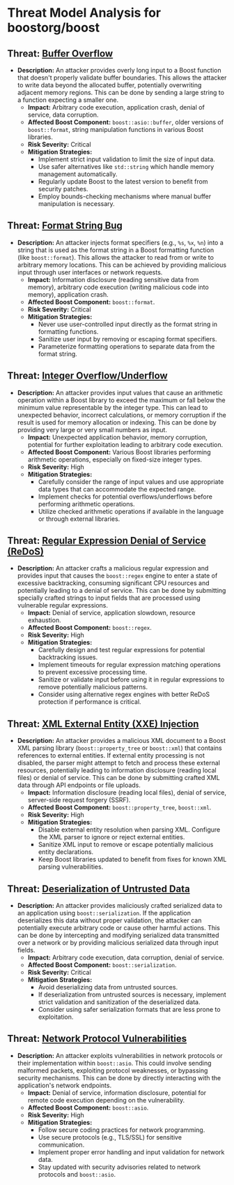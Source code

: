 # Threat Model Analysis for boostorg/boost

## Threat: [Buffer Overflow](./threats/buffer_overflow.md)

*   **Description:** An attacker provides overly long input to a Boost function that doesn't properly validate buffer boundaries. This allows the attacker to write data beyond the allocated buffer, potentially overwriting adjacent memory regions. This can be done by sending a large string to a function expecting a smaller one.
    *   **Impact:** Arbitrary code execution, application crash, denial of service, data corruption.
    *   **Affected Boost Component:**  `boost::asio::buffer`, older versions of `boost::format`, string manipulation functions in various Boost libraries.
    *   **Risk Severity:** Critical
    *   **Mitigation Strategies:**
        *   Implement strict input validation to limit the size of input data.
        *   Use safer alternatives like `std::string` which handle memory management automatically.
        *   Regularly update Boost to the latest version to benefit from security patches.
        *   Employ bounds-checking mechanisms where manual buffer manipulation is necessary.

## Threat: [Format String Bug](./threats/format_string_bug.md)

*   **Description:** An attacker injects format specifiers (e.g., `%s`, `%x`, `%n`) into a string that is used as the format string in a Boost formatting function (like `boost::format`). This allows the attacker to read from or write to arbitrary memory locations. This can be achieved by providing malicious input through user interfaces or network requests.
    *   **Impact:** Information disclosure (reading sensitive data from memory), arbitrary code execution (writing malicious code into memory), application crash.
    *   **Affected Boost Component:** `boost::format`.
    *   **Risk Severity:** Critical
    *   **Mitigation Strategies:**
        *   Never use user-controlled input directly as the format string in formatting functions.
        *   Sanitize user input by removing or escaping format specifiers.
        *   Parameterize formatting operations to separate data from the format string.

## Threat: [Integer Overflow/Underflow](./threats/integer_overflowunderflow.md)

*   **Description:** An attacker provides input values that cause an arithmetic operation within a Boost library to exceed the maximum or fall below the minimum value representable by the integer type. This can lead to unexpected behavior, incorrect calculations, or memory corruption if the result is used for memory allocation or indexing. This can be done by providing very large or very small numbers as input.
    *   **Impact:** Unexpected application behavior, memory corruption, potential for further exploitation leading to arbitrary code execution.
    *   **Affected Boost Component:** Various Boost libraries performing arithmetic operations, especially on fixed-size integer types.
    *   **Risk Severity:** High
    *   **Mitigation Strategies:**
        *   Carefully consider the range of input values and use appropriate data types that can accommodate the expected range.
        *   Implement checks for potential overflows/underflows before performing arithmetic operations.
        *   Utilize checked arithmetic operations if available in the language or through external libraries.

## Threat: [Regular Expression Denial of Service (ReDoS)](./threats/regular_expression_denial_of_service__redos_.md)

*   **Description:** An attacker crafts a malicious regular expression and provides input that causes the `boost::regex` engine to enter a state of excessive backtracking, consuming significant CPU resources and potentially leading to a denial of service. This can be done by submitting specially crafted strings to input fields that are processed using vulnerable regular expressions.
    *   **Impact:** Denial of service, application slowdown, resource exhaustion.
    *   **Affected Boost Component:** `boost::regex`.
    *   **Risk Severity:** High
    *   **Mitigation Strategies:**
        *   Carefully design and test regular expressions for potential backtracking issues.
        *   Implement timeouts for regular expression matching operations to prevent excessive processing time.
        *   Sanitize or validate input before using it in regular expressions to remove potentially malicious patterns.
        *   Consider using alternative regex engines with better ReDoS protection if performance is critical.

## Threat: [XML External Entity (XXE) Injection](./threats/xml_external_entity__xxe__injection.md)

*   **Description:** An attacker provides a malicious XML document to a Boost XML parsing library (`boost::property_tree` or `boost::xml`) that contains references to external entities. If external entity processing is not disabled, the parser might attempt to fetch and process these external resources, potentially leading to information disclosure (reading local files) or denial of service. This can be done by submitting crafted XML data through API endpoints or file uploads.
    *   **Impact:** Information disclosure (reading local files), denial of service, server-side request forgery (SSRF).
    *   **Affected Boost Component:** `boost::property_tree`, `boost::xml`.
    *   **Risk Severity:** High
    *   **Mitigation Strategies:**
        *   Disable external entity resolution when parsing XML. Configure the XML parser to ignore or reject external entities.
        *   Sanitize XML input to remove or escape potentially malicious entity declarations.
        *   Keep Boost libraries updated to benefit from fixes for known XML parsing vulnerabilities.

## Threat: [Deserialization of Untrusted Data](./threats/deserialization_of_untrusted_data.md)

*   **Description:** An attacker provides maliciously crafted serialized data to an application using `boost::serialization`. If the application deserializes this data without proper validation, the attacker can potentially execute arbitrary code or cause other harmful actions. This can be done by intercepting and modifying serialized data transmitted over a network or by providing malicious serialized data through input fields.
    *   **Impact:** Arbitrary code execution, data corruption, denial of service.
    *   **Affected Boost Component:** `boost::serialization`.
    *   **Risk Severity:** Critical
    *   **Mitigation Strategies:**
        *   Avoid deserializing data from untrusted sources.
        *   If deserialization from untrusted sources is necessary, implement strict validation and sanitization of the deserialized data.
        *   Consider using safer serialization formats that are less prone to exploitation.

## Threat: [Network Protocol Vulnerabilities](./threats/network_protocol_vulnerabilities.md)

*   **Description:** An attacker exploits vulnerabilities in network protocols or their implementation within `boost::asio`. This could involve sending malformed packets, exploiting protocol weaknesses, or bypassing security mechanisms. This can be done by directly interacting with the application's network endpoints.
    *   **Impact:** Denial of service, information disclosure, potential for remote code execution depending on the vulnerability.
    *   **Affected Boost Component:** `boost::asio`.
    *   **Risk Severity:** High
    *   **Mitigation Strategies:**
        *   Follow secure coding practices for network programming.
        *   Use secure protocols (e.g., TLS/SSL) for sensitive communication.
        *   Implement proper error handling and input validation for network data.
        *   Stay updated with security advisories related to network protocols and `boost::asio`.

